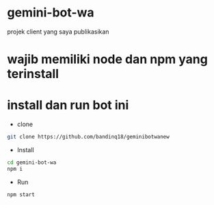 # gemini-bot-wa
projek client yang saya publikasikan


# wajib memiliki node dan npm yang terinstall
# install dan run bot ini 

- clone
```bash
git clone https://github.com/bandinq18/geminibotwanew
```

- Install
```bash
cd gemini-bot-wa
npm i
```

- Run
```bash
npm start
```
